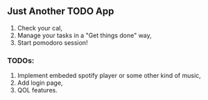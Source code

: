 ## Just Another TODO App

1. Check your cal,
2. Manage your tasks in a "Get things done" way,
3. Start pomodoro session!

### TODOs:
1. Implement embeded spotify player or some other kind of music,
2. Add login page, 
3. QOL features.

